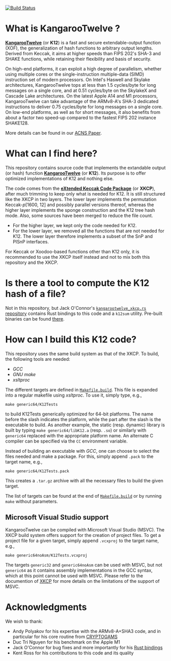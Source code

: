 [![Build Status](http://img.shields.io/travis/XKCP/K12.svg)](https://travis-ci.org/XKCP/K12)

# What is KangarooTwelve ?

[**KangarooTwelve**][k12] (or **K12**) is a fast and secure extendable-output function (XOF), the generalization of hash functions to arbitrary output lengths.
Derived from Keccak, it aims at higher speeds than FIPS 202's SHA-3 and SHAKE functions, while retaining their flexibility and basis of security.

On high-end platforms, it can exploit a high degree of parallelism, whether using multiple cores or the single-instruction multiple-data (SIMD) instruction set of modern processors.
On Intel's Haswell and Skylake architectures, KangarooTwelve tops at less than 1.5 cycles/byte for long messages on a single core, and at 0.51 cycles/byte on the SkylakeX and Cascade Lake architectures.
On the latest Apple A14 and M1 processors, KangarooTwelve can take advantage of the ARMv8-A's SHA-3 dedicated instructions to deliver 0.75 cycles/byte for long messages on a single core.
On low-end platforms, as well as for short messages, it also benefits from about a factor two speed-up compared to the fastest FIPS 202 instance SHAKE128.

More details can be found in our [ACNS Paper][eprint].

# What can I find here?

This repository contains source code that implements the extandable output (or hash) function [**KangarooTwelve**][k12] (or **K12**).
Its purpose is to offer optimized implementations of K12 and nothing else.

The code comes from the [**eXtended Keccak Code Package**][xkcp] (or **XKCP**), after much trimming to keep only what is needed for K12.
It is still structured like the XKCP in two layers. The lower layer implements the permutation Keccak-_p_[1600, 12] and possibly parallel versions thereof, whereas the higher layer implements the sponge construction and the K12 tree hash mode.
Also, some sources have been merged to reduce the file count.

* For the higher layer, we kept only the code needed for K12.
* For the lower layer, we removed all the functions that are not needed for K12. The lower layer therefore implements a subset of the SnP and PlSnP interfaces.

For Keccak or Xoodoo-based functions other than K12 only, it is recommended to use the XKCP itself instead and not to mix both this repository and the XKCP.


# Is there a tool to compute the K12 hash of a file?

Not in this repository, but Jack O'Connor's [`kangarootwelve_xkcp.rs` repository](https://github.com/oconnor663/kangarootwelve_xkcp.rs) contains Rust bindings to this code and a `k12sum` utility.
Pre-built binaries can be found [there](https://github.com/oconnor663/kangarootwelve_xkcp.rs/releases).


# How can I build this K12 code?

This repository uses the same build system as that of the XKCP.
To build, the following tools are needed:

* *GCC*
* *GNU make*
* *xsltproc*

The different targets are defined in [`Makefile.build`](Makefile.build). This file is expanded into a regular makefile using *xsltproc*. To use it, simply type, e.g.,

```
make generic64/K12Tests
```

to build K12Tests generically optimized for 64-bit platforms. The name before the slash indicates the platform, while the part after the slash is the executable to build. As another example, the static (resp. dynamic) library is built by typing `make generic64/libK12.a` (resp. `.so`) or similarly with `generic64` replaced with the appropriate platform name.  An alternate C compiler can be specified via the `CC` environment variable.

Instead of building an executable with *GCC*, one can choose to select the files needed and make a package. For this, simply append `.pack` to the target name, e.g.,

```
make generic64/K12Tests.pack
```

This creates a `.tar.gz` archive with all the necessary files to build the given target.

The list of targets can be found at the end of [`Makefile.build`](Makefile.build) or by running `make` without parameters.

## Microsoft Visual Studio support

KangarooTwelve can be compiled with Microsoft Visual Studio (MSVC). The XKCP build system offers support for the creation of project files. To get a project file for a given target, simply append `.vcxproj` to the target name, e.g.,

```
make generic64noAsm/K12Tests.vcxproj
```

The targets `generic32` and `generic64noAsm` can be used with MSVC, but not `generic64` as it contains assembly implementations in the GCC syntax, which at this point cannot be used with MSVC.
Please refer to the documention of [XKCP][xkcp] for more details on the limitations of the support of MSVC.

[k12]: https://keccak.team/kangarootwelve.html
[xkcp]: https://github.com/XKCP/XKCP
[eprint]: https://eprint.iacr.org/2016/770.pdf


# Acknowledgments

We wish to thank:

- Andy Polyakov for his expertise with the ARMv8-A+SHA3 code, and in particular for his core routine from [CRYPTOGAMS](https://github.com/dot-asm/cryptogams)
- Duc Tri Nguyen for his benchmark on the Apple M1
- Jack O'Connor for bug fixes and more importantly for his [Rust bindings](https://github.com/oconnor663/kangarootwelve_xkcp.rs)
- Kent Ross for his contributions to this code and its quality
